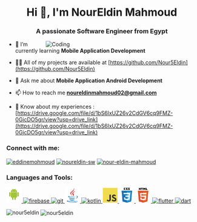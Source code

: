 <h1 align="center">Hi 👋, I'm NourEldin Mahmoud</h1>
<h3 align="center">A passionate Software Engineer from Egypt</h3>

<img align="right" alt="Coding" width="400" src="https://camo.githubusercontent.com/9372ad7e6bd4f126878d61237ef4c4169439ec34623109da7c7e4a7710d7ccdd/68747470733a2f2f766f78796172642e636f6d2f6173736574732f696d672f636f6e74656e742f636f64696e672e676966">

- 🌱 I’m currently learning **Mobile Application Development**

- 👨‍💻 All of my projects are available at [https://github.com/Nour5Eldin](https://github.com/Nour5Eldin)

- 💬 Ask me about **Mobile Application Android Development**

- 📫 How to reach me **noureldinmahmoud02@gmail.com**

- 📄 Know about my experiences : [https://drive.google.com/file/d/1bS6lxUZ26v2CdGV6cq9FMZ-0GicDO5gr/view?usp=drive_link](https://drive.google.com/file/d/1bS6lxUZ26v2CdGV6cq9FMZ-0GicDO5gr/view?usp=drive_link)

<h3 align="left">Connect with me:</h3>
<p align="left">
<a href="https://twitter.com/eddinemohmoud" target="blank"><img align="center" src="https://raw.githubusercontent.com/rahuldkjain/github-profile-readme-generator/master/src/images/icons/Social/twitter.svg" alt="eddinemohmoud" height="30" width="40" /></a>
<a href="https://linkedin.com/in/noureldin-sw" target="blank"><img align="center" src="https://raw.githubusercontent.com/rahuldkjain/github-profile-readme-generator/master/src/images/icons/Social/linked-in-alt.svg" alt="noureldin-sw" height="30" width="40" /></a>
<a href="https://stackoverflow.com/users/23220450/nour-eldin-mahmoud" target="blank"><img align="center" src="https://raw.githubusercontent.com/rahuldkjain/github-profile-readme-generator/master/src/images/icons/Social/stack-overflow.svg" alt="nour-eldin-mahmoud" height="30" width="40" /></a>
</p>

<h3 align="left">Languages and Tools:</h3>
<p align="left">
  <a href="https://developer.android.com" target="_blank" rel="noreferrer">
    <img src="https://raw.githubusercontent.com/devicons/devicon/master/icons/android/android-original-wordmark.svg" alt="android" width="40" height="40"/>
  </a>
  <a href="https://firebase.google.com/" target="_blank" rel="noreferrer">
    <img src="https://www.vectorlogo.zone/logos/firebase/firebase-icon.svg" alt="firebase" width="40" height="40"/>
  </a>
  <a href="https://git-scm.com/" target="_blank" rel="noreferrer">
    <img src="https://www.vectorlogo.zone/logos/git-scm/git-scm-icon.svg" alt="git" width="40" height="40"/>
  </a>
  <a href="https://www.java.com" target="_blank" rel="noreferrer">
    <img src="https://raw.githubusercontent.com/devicons/devicon/master/icons/java/java-original.svg" alt="java" width="40" height="40"/>
  </a>
  <a href="https://kotlinlang.org" target="_blank" rel="noreferrer">
    <img src="https://www.vectorlogo.zone/logos/kotlinlang/kotlinlang-icon.svg" alt="kotlin" width="40" height="40"/>
  </a>
  <a href="https://developer.mozilla.org/en-US/docs/Web/JavaScript" target="_blank" rel="noreferrer">
    <img src="https://raw.githubusercontent.com/devicons/devicon/master/icons/javascript/javascript-original.svg" alt="javascript" width="40" height="40"/>
  </a>
  <a href="https://www.w3schools.com/css/" target="_blank" rel="noreferrer">
    <img src="https://raw.githubusercontent.com/devicons/devicon/master/icons/css3/css3-original-wordmark.svg" alt="css3" width="40" height="40"/>
  </a>
  <a href="https://www.w3.org/html/" target="_blank" rel="noreferrer">
    <img src="https://raw.githubusercontent.com/devicons/devicon/master/icons/html5/html5-original-wordmark.svg" alt="html5" width="40" height="40"/>
  </a>
  <a href="https://flutter.dev" target="_blank" rel="noreferrer">
    <img src="https://www.vectorlogo.zone/logos/flutterio/flutterio-icon.svg" alt="flutter" width="40" height="40"/>
  </a>
  <a href="https://dart.dev" target="_blank" rel="noreferrer">
    <img src="https://www.vectorlogo.zone/logos/dartlang/dartlang-icon.svg" alt="dart" width="40" height="40"/>
  </a>
</p>

<p><img align="left" src="https://github-readme-stats.vercel.app/api/top-langs?username=nour5eldin&show_icons=true&locale=en&layout=compact&langs_count=10&exclude_repo=github-readme-stats" alt="nour5eldin" /></p>

<p>&nbsp;<img align="center" src="https://github-readme-stats.vercel.app/api?username=nour5eldin&show_icons=true&locale=en" alt="nour5eldin" /></p>






